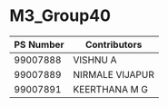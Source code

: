# M3_Group40

| PS Number | Contributors |
|-----------|------|
| 99007888 | VISHNU A |
| 99007889 | NIRMALE VIJAPUR |
| 99007891 | KEERTHANA M G |
